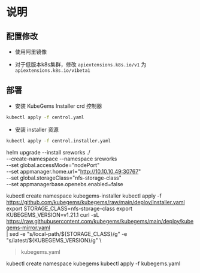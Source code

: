 # 说明

## 配置修改

- 使用阿里镜像

- 对于低版本k8s集群，修改 `apiextensions.k8s.io/v1` 为 `apiextensions.k8s.io/v1beta1`

## 部署

- 安装 KubeGems Installer crd 控制器

```bash
kubectl apply -f centrol.yaml
```

- 安装 installer 资源

```bash
kubectl apply -f centrol.installer.yaml
```

helm upgrade --install sreworks ./ \
    --create-namespace --namespace sreworks \
    --set global.accessMode="nodePort" \
    --set appmanager.home.url="http://10.10.10.49:30767" \
    --set global.storageClass="nfs-storage-class" \
    --set appmanagerbase.openebs.enabled=false


kubectl create namespace kubegems-installer
kubectl apply -f https://github.com/kubegems/kubegems/raw/main/deploy/installer.yaml
export STORAGE_CLASS=nfs-storage-class
export KUBEGEMS_VERSION=v1.21.1
curl -sL https://raw.githubusercontent.com/kubegems/kubegems/main/deploy/kubegems-mirror.yaml \
| sed -e "s/local-path/${STORAGE_CLASS}/g" -e "s/latest/${KUBEGEMS_VERSION}/g" \
> kubegems.yaml

kubectl create namespace kubegems
kubectl apply -f kubegems.yaml
